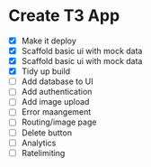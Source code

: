 # Create T3 App

- [x] Make it deploy
- [x] Scaffold basic ui with mock data
- [x] Scaffold basic ui with mock data
- [x] Tidy up build
- [ ] Add database to UI
- [ ] Add authentication
- [ ] Add image upload
- [ ] Error maangement
- [ ] Routing/image page
- [ ] Delete button
- [ ] Analytics
- [ ] Ratelimiting